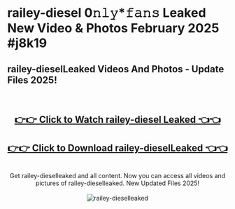 # railey-diesel 0𝚗𝚕𝚢*𝚏𝚊𝚗𝚜 Leaked New Video & Photos February 2025 #j8k19

<h2>railey-dieselLeaked Videos And Photos - Update Files 2025!</h2>
<br>
<div align="center">
<h2><a href="https://mediaupload.pro?title=railey-diesel&ref=11F" rel="nofollow">👉👉 Click to Watch railey-diesel Leaked 👈👈</a></h2>
<h2><a href="https://mediaupload.pro?title=railey-diesel&ref=11F" rel="nofollow">👉👉 Click to Download railey-dieselLeaked 👈👈</a></h2>
<br>
Get railey-dieselleaked and all content. Now you can access all videos and pictures of railey-dieselleaked. New Updated Files 2025!
<br>
<br>
<a href="https://mediaupload.pro?title=railey-diesel&ref=11F" rel="nofollow" data-target="animated-image.originalLink"><img src="https://i.ibb.co/Gkj2r4b/banner.png" alt="railey-dieselleaked" style="max-width: 100%; display: inline-block;" data-target="animated-image.originalImage"></a>
</div>
<br>

